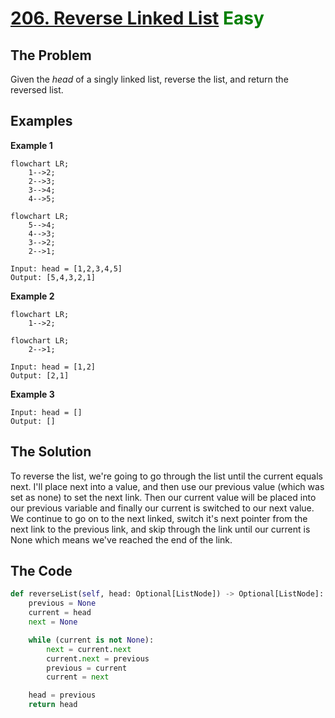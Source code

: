 # [206. Reverse Linked List](https://leetcode.com/problems/reverse-linked-list/) <span style="color:green">Easy</span>

## **The Problem**
Given the *head* of a singly linked list, reverse the list, and return the reversed list.

## **Examples**
**Example 1**
```mermaid
flowchart LR;
    1-->2;
    2-->3;
    3-->4;
    4-->5;
```
```mermaid
flowchart LR;
    5-->4;
    4-->3;
    3-->2;
    2-->1;
```
```
Input: head = [1,2,3,4,5]
Output: [5,4,3,2,1]
```

**Example 2**
```mermaid
flowchart LR;
    1-->2;
```
```mermaid
flowchart LR;
    2-->1;
```
```
Input: head = [1,2]
Output: [2,1]
```

**Example 3**
```
Input: head = []
Output: []
```

## **The Solution**
To reverse the list, we're going to go through the list until the current equals next. I'll place next into a value, and then use our previous value (which was set as none) to set the next link. Then our current value will be placed into our previous variable and finally our current is switched to our next value. We continue to go on to the next linked, switch it's next pointer from the next link to the previous link, and skip through the link until our current is None which means we've reached the end of the link.

## **The Code**

```python
def reverseList(self, head: Optional[ListNode]) -> Optional[ListNode]:
    previous = None
    current = head
    next = None

    while (current is not None):
        next = current.next
        current.next = previous
        previous = current
        current = next

    head = previous
    return head
```